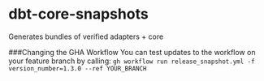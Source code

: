 # dbt-core-snapshots
Generates bundles of verified adapters + core

###Changing the GHA Workflow
You can test updates to the workflow on your feature branch by calling:
`gh workflow run release_snapshot.yml -f version_number=1.3.0 --ref YOUR_BRANCH`